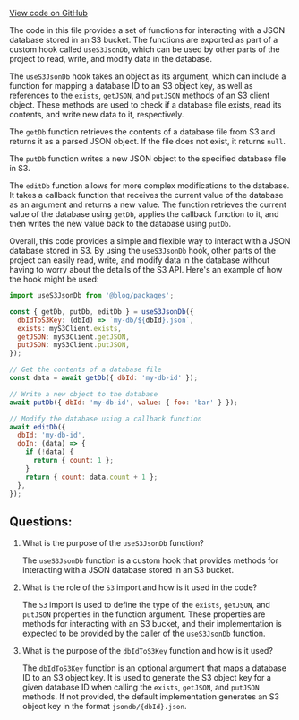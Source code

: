 [View code on GitHub](https://github.com/gaerongsalon/blog/jsondb/lib/useS3JsonDb.ts)

The code in this file provides a set of functions for interacting with a JSON database stored in an S3 bucket. The functions are exported as part of a custom hook called `useS3JsonDb`, which can be used by other parts of the project to read, write, and modify data in the database.

The `useS3JsonDb` hook takes an object as its argument, which can include a function for mapping a database ID to an S3 object key, as well as references to the `exists`, `getJSON`, and `putJSON` methods of an S3 client object. These methods are used to check if a database file exists, read its contents, and write new data to it, respectively.

The `getDb` function retrieves the contents of a database file from S3 and returns it as a parsed JSON object. If the file does not exist, it returns `null`.

The `putDb` function writes a new JSON object to the specified database file in S3.

The `editDb` function allows for more complex modifications to the database. It takes a callback function that receives the current value of the database as an argument and returns a new value. The function retrieves the current value of the database using `getDb`, applies the callback function to it, and then writes the new value back to the database using `putDb`.

Overall, this code provides a simple and flexible way to interact with a JSON database stored in S3. By using the `useS3JsonDb` hook, other parts of the project can easily read, write, and modify data in the database without having to worry about the details of the S3 API. Here's an example of how the hook might be used:

```javascript
import useS3JsonDb from '@blog/packages';

const { getDb, putDb, editDb } = useS3JsonDb({
  dbIdToS3Key: (dbId) => `my-db/${dbId}.json`,
  exists: myS3Client.exists,
  getJSON: myS3Client.getJSON,
  putJSON: myS3Client.putJSON,
});

// Get the contents of a database file
const data = await getDb({ dbId: 'my-db-id' });

// Write a new object to the database
await putDb({ dbId: 'my-db-id', value: { foo: 'bar' } });

// Modify the database using a callback function
await editDb({
  dbId: 'my-db-id',
  doIn: (data) => {
    if (!data) {
      return { count: 1 };
    }
    return { count: data.count + 1 };
  },
});
```
## Questions: 
 1. What is the purpose of the `useS3JsonDb` function?
    
    The `useS3JsonDb` function is a custom hook that provides methods for interacting with a JSON database stored in an S3 bucket.

2. What is the role of the `S3` import and how is it used in the code?
    
    The `S3` import is used to define the type of the `exists`, `getJSON`, and `putJSON` properties in the function argument. These properties are methods for interacting with an S3 bucket, and their implementation is expected to be provided by the caller of the `useS3JsonDb` function.

3. What is the purpose of the `dbIdToS3Key` function and how is it used?
    
    The `dbIdToS3Key` function is an optional argument that maps a database ID to an S3 object key. It is used to generate the S3 object key for a given database ID when calling the `exists`, `getJSON`, and `putJSON` methods. If not provided, the default implementation generates an S3 object key in the format `jsondb/{dbId}.json`.